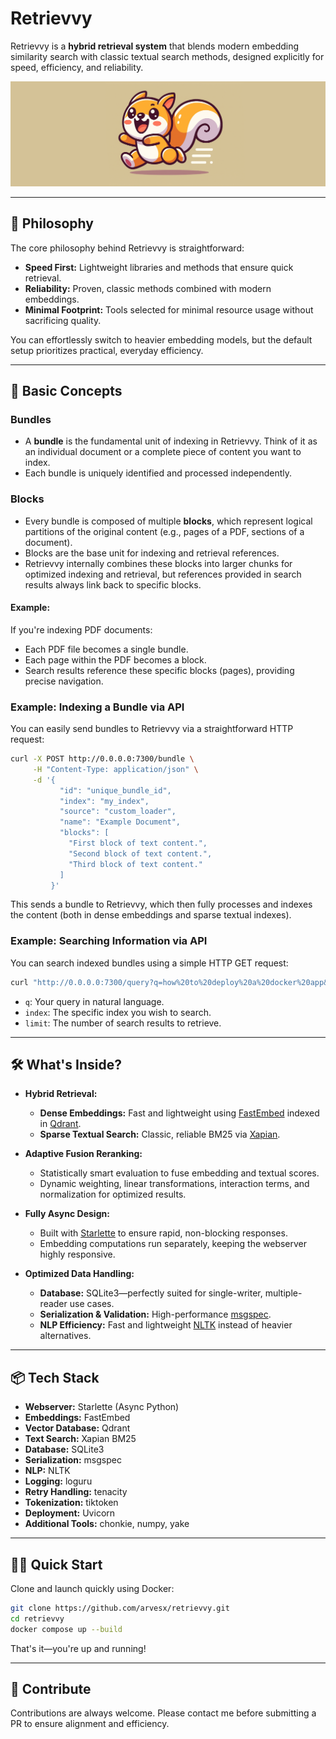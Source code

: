 # Retrievvy

Retrievvy is a **hybrid retrieval system** that blends modern embedding similarity search with classic textual search methods, designed explicitly for speed, efficiency, and reliability.

![Retrievvy Banner](/assets/squirrel_banner.png)

---

## 🚀 Philosophy

The core philosophy behind Retrievvy is straightforward:

- **Speed First:** Lightweight libraries and methods that ensure quick retrieval.
- **Reliability:** Proven, classic methods combined with modern embeddings.
- **Minimal Footprint:** Tools selected for minimal resource usage without sacrificing quality.

You can effortlessly switch to heavier embedding models, but the default setup prioritizes practical, everyday efficiency.

---

## 🧩 Basic Concepts

### Bundles

- A **bundle** is the fundamental unit of indexing in Retrievvy. Think of it as an individual document or a complete piece of content you want to index.
- Each bundle is uniquely identified and processed independently.

### Blocks

- Every bundle is composed of multiple **blocks**, which represent logical partitions of the original content (e.g., pages of a PDF, sections of a document).
- Blocks are the base unit for indexing and retrieval references.
- Retrievvy internally combines these blocks into larger chunks for optimized indexing and retrieval, but references provided in search results always link back to specific blocks.

#### Example:

If you're indexing PDF documents:

- Each PDF file becomes a single bundle.
- Each page within the PDF becomes a block.
- Search results reference these specific blocks (pages), providing precise navigation.

### Example: Indexing a Bundle via API

You can easily send bundles to Retrievvy via a straightforward HTTP request:

```bash
curl -X POST http://0.0.0.0:7300/bundle \
     -H "Content-Type: application/json" \
     -d '{
           "id": "unique_bundle_id",
           "index": "my_index",
           "source": "custom_loader",
           "name": "Example Document",
           "blocks": [
             "First block of text content.",
             "Second block of text content.",
             "Third block of text content."
           ]
         }'
```

This sends a bundle to Retrievvy, which then fully processes and indexes the content (both in dense embeddings and sparse textual indexes).

### Example: Searching Information via API

You can search indexed bundles using a simple HTTP GET request:

```bash
curl "http://0.0.0.0:7300/query?q=how%20to%20deploy%20a%20docker%20app&index=my_index&limit=10"
```

- `q`: Your query in natural language.
- `index`: The specific index you wish to search.
- `limit`: The number of search results to retrieve.

---

## 🛠️ What's Inside?

- **Hybrid Retrieval:**
  - **Dense Embeddings:** Fast and lightweight using [FastEmbed](https://github.com/qdrant/fastembed) indexed in [Qdrant](https://qdrant.tech/).
  - **Sparse Textual Search:** Classic, reliable BM25 via [Xapian](https://xapian.org/).

- **Adaptive Fusion Reranking:**
  - Statistically smart evaluation to fuse embedding and textual scores.
  - Dynamic weighting, linear transformations, interaction terms, and normalization for optimized results.

- **Fully Async Design:**
  - Built with [Starlette](https://www.starlette.io/) to ensure rapid, non-blocking responses.
  - Embedding computations run separately, keeping the webserver highly responsive.

- **Optimized Data Handling:**
  - **Database:** SQLite3—perfectly suited for single-writer, multiple-reader use cases.
  - **Serialization & Validation:** High-performance [msgspec](https://github.com/jcrist/msgspec).
  - **NLP Efficiency:** Fast and lightweight [NLTK](https://www.nltk.org/) instead of heavier alternatives.

---

## 📦 Tech Stack

- **Webserver:** Starlette (Async Python)
- **Embeddings:** FastEmbed
- **Vector Database:** Qdrant
- **Text Search:** Xapian BM25
- **Database:** SQLite3
- **Serialization:** msgspec
- **NLP:** NLTK
- **Logging:** loguru
- **Retry Handling:** tenacity
- **Tokenization:** tiktoken
- **Deployment:** Uvicorn
- **Additional Tools:** chonkie, numpy, yake

---

## 🧑‍💻 Quick Start

Clone and launch quickly using Docker:

```bash
git clone https://github.com/arvesx/retrievvy.git
cd retrievvy
docker compose up --build
```

That's it—you're up and running!

---

## 🌟 Contribute

Contributions are always welcome. Please contact me before submitting a PR to ensure alignment and efficiency.
